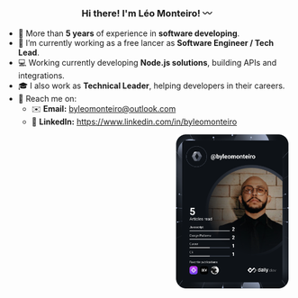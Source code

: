 <!--
**byleomonteiro/byleomonteiro** is a ✨ _special_ ✨ repository because its `README.md` (this file) appears on your GitHub profile.
Here are some ideas to get you started:
-->

<h3 align="center">Hi there! I'm Léo Monteiro! 〰️</></h3>

- 🌟 More than **5 years** of experience in **software developing**.
- 🔭 I’m currently working as a free lancer as **Software Engineer / Tech Lead**.
- 💻 Working currently developing **Node.js solutions**, building APIs and integrations.
- 🎓 I also work as **Technical Leader**, helping developers in their careers.
- 📍 Reach me on:
  - ✉️ **Email:** byleomonteiro@outlook.com
  - 💼 **LinkedIn:** https://www.linkedin.com/in/byleomonteiro


<div align="right">
  <a href="https://app.daily.dev/DailyDevTips">
    <img src="https://github.com/byleomonteiro/byleomonteiro/blob/main/devcard.svg" width="200" alt="Leonardo Monteiro's Dev Card"/>
  </a>
</div>

